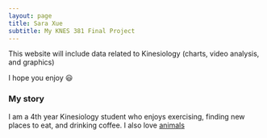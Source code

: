 ```yaml
---
layout: page
title: Sara Xue
subtitle: My KNES 381 Final Project
---
```


This website will include data related to Kinesiology (charts, video analysis, and graphics)

I hope you enjoy :smiley:


### My story

I am a 4th year Kinesiology student who enjoys exercising, finding new places to eat, and drinking coffee.
I also love [animals](https://www.nationalgeographic.com/animals/mammals/facts/domestic-cat) 
